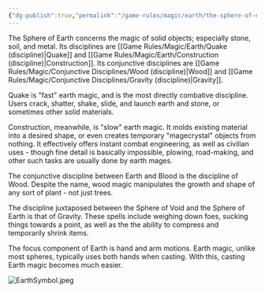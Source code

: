 ```yaml
---
{"dg-publish":true,"permalink":"/game-rules/magic/earth/the-sphere-of-earth/"}
---
```


The Sphere of Earth concerns the magic of solid objects; especially stone, soil, and metal. Its disciplines are [[Game Rules/Magic/Earth/Quake (discipline)\|Quake]] and [[Game Rules/Magic/Earth/Construction (discipline)\|Construction]]. Its conjunctive disciplines are [[Game Rules/Magic/Conjunctive Disciplines/Wood (discipline)\|Wood]] and [[Game Rules/Magic/Conjunctive Disciplines/Gravity (discipline)\|Gravity]]. 

Quake is "fast" earth magic, and is the most directly combative discipline. Users crack, shatter, shake, slide, and launch earth and stone, or sometimes other solid materials. 

Construction, meanwhile, is "slow" earth magic. It molds existing material into a desired shape, or even creates temporary "magecrystal" objects from nothing. It effectively offers instant combat engineering, as well as civilian uses - though fine detail is basically impossible, plowing, road-making, and other such tasks are usually done by earth mages. 

The conjunctive discipline between Earth and Blood is the discipline of Wood. Despite the name, wood magic manipulates the growth and shape of any sort of plant - not just trees. 

The discipline juxtaposed between the Sphere of Void and the Sphere of Earth is that of Gravity. These spells include weighing down foes, sucking things towards a point, as well as the the ability to compress and temporarily shrink items. 

The focus component of Earth is hand and arm motions. Earth magic, unlike most spheres, typically uses both hands when casting. With this, casting Earth magic becomes much easier.

![EarthSymbol.jpeg](/img/user/Images/EarthSymbol.jpeg)